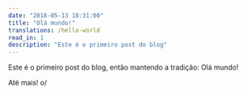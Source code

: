 ```yaml
---
date: "2018-05-13 18:31:00"
title: "Olá mundo!"
translations: /hello-world
read_in: 1
description: "Este é o primeiro post do blog"
---
```


Este é o primeiro post do blog, então mantendo a tradição: Olá mundo!

Até mais! o/
